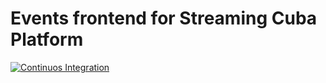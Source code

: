 # Events frontend for Streaming Cuba Platform

  [![Continuos Integration](https://github.com/Streaming-Cuba/events-frontend/actions/workflows/main.yml/badge.svg?branch=master)](https://github.com/Streaming-Cuba/events-frontend/actions/workflows/main.yml)

